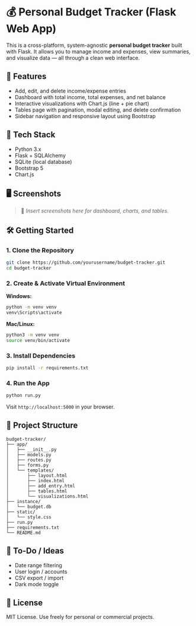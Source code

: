 # 💰 Personal Budget Tracker (Flask Web App)

This is a cross-platform, system-agnostic **personal budget tracker** built with Flask. It allows you to manage income and expenses, view summaries, and visualize data — all through a clean web interface.

## 🚀 Features

- Add, edit, and delete income/expense entries
- Dashboard with total income, total expenses, and net balance
- Interactive visualizations with Chart.js (line + pie chart)
- Tables page with pagination, modal editing, and delete confirmation
- Sidebar navigation and responsive layout using Bootstrap

## 🧱 Tech Stack

- Python 3.x
- Flask + SQLAlchemy
- SQLite (local database)
- Bootstrap 5
- Chart.js

## 🖥️ Screenshots

> 📌 _Insert screenshots here for dashboard, charts, and tables._

## 🛠️ Getting Started

### 1. Clone the Repository

```bash
git clone https://github.com/yourusername/budget-tracker.git
cd budget-tracker
```

### 2. Create & Activate Virtual Environment

**Windows:**

```bash
python -m venv venv
venv\Scripts\activate
```

**Mac/Linux:**

```bash
python3 -m venv venv
source venv/bin/activate
```

### 3. Install Dependencies

```bash
pip install -r requirements.txt
```

### 4. Run the App

```bash
python run.py
```

Visit `http://localhost:5000` in your browser.

## 📁 Project Structure

```
budget-tracker/
├── app/
│   ├── __init__.py
│   ├── models.py
│   ├── routes.py
│   ├── forms.py
│   └── templates/
│       ├── layout.html
│       ├── index.html
│       ├── add_entry.html
│       ├── tables.html
│       └── visualizations.html
├── instance/
│   └── budget.db
├── static/
│   └── style.css
├── run.py
├── requirements.txt
└── README.md
```

## 📝 To-Do / Ideas

- Date range filtering
- User login / accounts
- CSV export / import
- Dark mode toggle

## 📄 License

MIT License. Use freely for personal or commercial projects.
